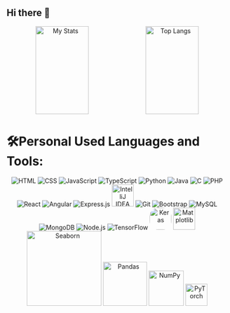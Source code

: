 ## Hi there 👋
<div align="center">
  <img alt="My Stats" width="49%"  height="200px" src="https://github-readme-stats.vercel.app/api?username=alibelhrak">
  <img alt="Top Langs" width="49%"  height="200px" src="https://github-readme-stats.vercel.app/api/top-langs/?username=alibelhrak&layout=compact">
</div>



# 🛠Personal Used Languages and Tools:

<div align="center" style="text-decoration: none;">
  <!-- Languages -->
  <a href="https://developer.mozilla.org/en-US/docs/Web/HTML" target="_blank" style="text-decoration: none;">
    <img src="https://skillicons.dev/icons?i=html" alt="HTML" />
  </a>
  <a href="https://developer.mozilla.org/en-US/docs/Web/CSS" target="_blank" style="text-decoration: none;">
    <img src="https://skillicons.dev/icons?i=css" alt="CSS" />
  </a>
  <a href="https://developer.mozilla.org/en-US/docs/Web/JavaScript" target="_blank" style="text-decoration: none;">
    <img src="https://skillicons.dev/icons?i=javascript" alt="JavaScript" />
  </a>
  <a href="https://www.typescriptlang.org/" target="_blank" style="text-decoration: none;">
    <img src="https://skillicons.dev/icons?i=typescript" alt="TypeScript" />
  </a>
  <a href="https://www.python.org/" target="_blank" style="text-decoration: none;">
    <img src="https://skillicons.dev/icons?i=python" alt="Python" />
  </a>
  <a href="https://www.java.com/" target="_blank" style="text-decoration: none;">
    <img src="https://skillicons.dev/icons?i=java" alt="Java" />
  </a>
  <a href="https://en.wikipedia.org/wiki/C_(programming_language)" target="_blank" style="text-decoration: none;">
    <img src="https://skillicons.dev/icons?i=c" alt="C" />
  </a>
  <a href="https://www.php.net/" target="_blank" style="text-decoration: none;">
    <img src="https://skillicons.dev/icons?i=php" alt="PHP" />
  </a>

  <!-- Frameworks -->
  <a href="https://react.dev/" target="_blank" style="text-decoration: none;">
    <img src="https://skillicons.dev/icons?i=react" alt="React" />
  </a>
  <a href="https://angular.io/" target="_blank" style="text-decoration: none;">
    <img src="https://skillicons.dev/icons?i=angular" alt="Angular" />
  </a>
  <a href="https://expressjs.com/" target="_blank" style="text-decoration: none;">
    <img src="https://skillicons.dev/icons?i=express" alt="Express.js" />
  </a>

  <!-- Tools -->
  <a href="https://www.jetbrains.com/idea/" target="_blank" style="text-decoration: none;">
    <img src="https://resources.jetbrains.com/storage/products/company/brand/logos/IntelliJ_IDEA_icon.svg" alt="IntelliJ IDEA" width="50" />
  </a>

  <a href="https://git-scm.com/" target="_blank" style="text-decoration: none;">
    <img src="https://skillicons.dev/icons?i=git" alt="Git" />
  </a>
  <a href="https://getbootstrap.com/" target="_blank" style="text-decoration: none;">
    <img src="https://skillicons.dev/icons?i=bootstrap" alt="Bootstrap" />
  </a>
  <a href="https://www.mysql.com/" target="_blank" style="text-decoration: none;">
    <img src="https://skillicons.dev/icons?i=mysql" alt="MySQL" />
  </a>
  <a href="https://www.mongodb.com/" target="_blank" style="text-decoration: none;">
    <img src="https://skillicons.dev/icons?i=mongodb" alt="MongoDB" />
  </a>
  <a href="https://nodejs.org/" target="_blank" style="text-decoration: none;">
    <img src="https://skillicons.dev/icons?i=nodejs" alt="Node.js" />
  </a>

  <!-- TensorFlow & Keras -->
  <a href="https://www.tensorflow.org/" target="_blank" style="text-decoration: none;">
    <img src="https://skillicons.dev/icons?i=tensorflow" alt="TensorFlow" />
  </a>
  <a href="https://keras.io/" target="_blank" style="text-decoration: none;">
    <img src="https://upload.wikimedia.org/wikipedia/commons/a/ae/Keras_logo.svg" alt="Keras" width="50" style="border-radius: 20px;" />
  </a>

  <!-- Matplotlib & Seaborn -->
  <a href="https://matplotlib.org/" target="_blank" style="text-decoration: none;">
    <img src="https://upload.wikimedia.org/wikipedia/commons/8/84/Matplotlib_icon.svg" alt="Matplotlib" width="50" />
  </a>
  <a href="https://seaborn.pydata.org/" target="_blank" style="text-decoration: none;">
    <img src="https://seaborn.pydata.org/_static/logo-wide-lightbg.svg" alt="Seaborn" width="170" />
  </a>

  <!-- Pandas & NumPy -->
  <a href="https://pandas.pydata.org/" target="_blank" style="text-decoration: none;">
    <img src="https://upload.wikimedia.org/wikipedia/commons/e/ed/Pandas_logo.svg" alt="Pandas" width="100" />
  </a>
  <a href="https://numpy.org/" target="_blank" style="text-decoration: none;">
    <img src="https://upload.wikimedia.org/wikipedia/commons/3/31/NumPy_logo_2020.svg" alt="NumPy" width="80" />
  </a>

  <!-- PyTorch -->
  <a href="https://pytorch.org/" target="_blank" style="text-decoration: none;">
    <img src="https://upload.wikimedia.org/wikipedia/commons/1/10/PyTorch_logo_icon.svg" alt="PyTorch" width="50" />
  </a>
</div>

<!--
**nightitachi/nightitachi** is a ✨ _special_ ✨ repository because its `README.md` (this file) appears on your GitHub profile.

Here are some ideas to get you started:

- 🔭 I’m currently working on ...
- 🌱 I’m currently learning ...
- 👯 I’m looking to collaborate on ...
- 🤔 I’m looking for help with ...
- 💬 Ask me about ...
- 📫 How to reach me: ...
- 😄 Pronouns: ...
- ⚡ Fun fact: ...
-->

